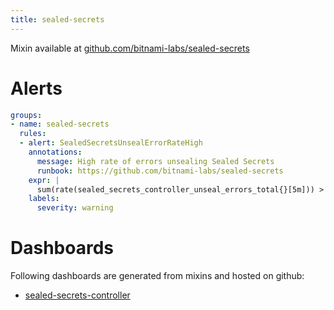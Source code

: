 ```yaml
---
title: sealed-secrets
---
```




Mixin available at [github.com/bitnami-labs/sealed-secrets](https://github.com/bitnami-labs/sealed-secrets/tree/master/contrib/prometheus-mixin)

# Alerts

[embedmd]:# (../../../manifests/sealed-secrets/alerts.yaml yaml)
```yaml
groups:
- name: sealed-secrets
  rules:
  - alert: SealedSecretsUnsealErrorRateHigh
    annotations:
      message: High rate of errors unsealing Sealed Secrets
      runbook: https://github.com/bitnami-labs/sealed-secrets
    expr: |
      sum(rate(sealed_secrets_controller_unseal_errors_total{}[5m])) > 0
    labels:
      severity: warning
```

# Dashboards
Following dashboards are generated from mixins and hosted on github:


- [sealed-secrets-controller](https://github.com/cloudalchemy/mixins/blob/master/manifests/sealed-secrets/dashboards/sealed-secrets-controller.json)
